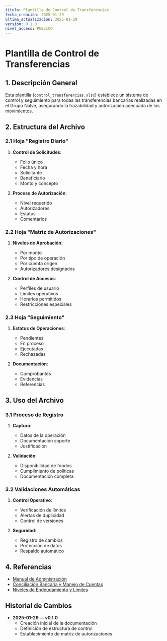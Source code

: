 ```yaml
---
título: Plantilla de Control de Transferencias
fecha_creación: 2025-01-29
última_actualización: 2025-01-29
versión: 0.1.0
nivel_acceso: PUBLICO
---
```


# Plantilla de Control de Transferencias

## 1. Descripción General
Esta plantilla (`control_transferencias.xlsx`) establece un sistema de control y seguimiento para todas las transferencias bancarias realizadas en el Grupo Nalve, asegurando la trazabilidad y autorización adecuada de los movimientos.

## 2. Estructura del Archivo

### 2.1 Hoja "Registro Diario"
1. **Control de Solicitudes**:
   - Folio único
   - Fecha y hora
   - Solicitante
   - Beneficiario
   - Monto y concepto

2. **Proceso de Autorización**:
   - Nivel requerido
   - Autorizadores
   - Estatus
   - Comentarios

### 2.2 Hoja "Matriz de Autorizaciones"
1. **Niveles de Aprobación**:
   - Por monto
   - Por tipo de operación
   - Por cuenta origen
   - Autorizadores designados

2. **Control de Accesos**:
   - Perfiles de usuario
   - Límites operativos
   - Horarios permitidos
   - Restricciones especiales

### 2.3 Hoja "Seguimiento"
1. **Estatus de Operaciones**:
   - Pendientes
   - En proceso
   - Ejecutadas
   - Rechazadas

2. **Documentación**:
   - Comprobantes
   - Evidencias
   - Referencias

## 3. Uso del Archivo

### 3.1 Proceso de Registro
1. **Captura**:
   - Datos de la operación
   - Documentación soporte
   - Justificación

2. **Validación**:
   - Disponibilidad de fondos
   - Cumplimiento de políticas
   - Documentación completa

### 3.2 Validaciones Automáticas
1. **Control Operativo**:
   - Verificación de límites
   - Alertas de duplicidad
   - Control de versiones

2. **Seguridad**:
   - Registro de cambios
   - Protección de datos
   - Respaldo automático

## 4. Referencias
- [Manual de Administración](../../../../area_administracion/manual_administracion.md)
- [Conciliación Bancaria y Manejo de Cuentas](../../../../area_administracion/03_conciliacion_bancaria_manejo_cuentas.md)
- [Niveles de Endeudamiento y Límites](../../../../area_administracion/02_niveles_endeudamiento_limites.md)

## Historial de Cambios
- **2025-01-29 — v0.1.0**
  - Creación inicial de la documentación
  - Definición de estructura de control
  - Establecimiento de matriz de autorizaciones 